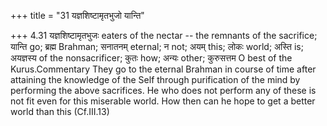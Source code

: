 +++
title = "31 यज्ञशिष्टामृतभुजो यान्ति"

+++
4.31 यज्ञशिष्टामृतभुजः eaters of the nectar -- the remnants of the
sacrifice; यान्ति go; ब्रह्म Brahman; सनातनम् eternal; न not; अयम् this;
लोकः world; अस्ति is; अयज्ञस्य of the nonsacrificer; कुतः how; अन्यः
other; कुरुसत्तम O best of the Kurus.Commentary They go to the eternal
Brahman in course of time after attaining the knowledge of the Self
through purification of the mind by performing the above sacrifices. He
who does not perform any of these is not fit even for this miserable
world. How then can he hope to get a better world than this (Cf.III.13)
